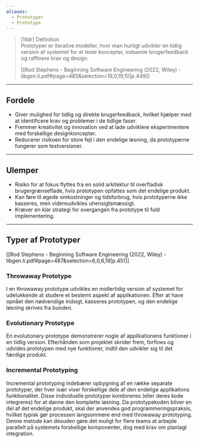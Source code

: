 ```yaml
---
aliases:
  - Prototyper
  - Prototype
---
```


>[!tldr] Definition  
> Prototyper er iterative modeller, hvor man hurtigt udvikler en tidlig version af systemet for at teste koncepter, indsamle brugerfeedback og raffinere krav og design.
>
> [[Rod Stephens - Beginning Software Engineering (2022, Wiley) - libgen.li.pdf#page=485&selection=19,0,19,10|p.449]]

---

## Fordele  
- Giver mulighed for tidlig og direkte brugerfeedback, hvilket hjælper med at identificere krav og problemer i de tidlige faser.  
- Fremmer kreativitet og innovation ved at lade udviklere eksperimentere med forskellige designkoncepter.  
- Reducerer risikoen for store fejl i den endelige løsning, da prototyperne fungerer som testversioner.

---

## Ulemper  
- Risiko for at fokus flyttes fra en solid arkitektur til overfladisk brugergrænseflade, hvis prototypen opfattes som det endelige produkt.  
- Kan føre til øgede omkostninger og tidsforbrug, hvis prototyperne ikke kasseres, men videreudvikles uhensigtsmæssigt.  
- Kræver en klar strategi for overgangen fra prototype til fuld implementering.

---

## Typer af Prototyper 
[[Rod Stephens - Beginning Software Engineering (2022, Wiley) - libgen.li.pdf#page=487&selection=6,0,6,19|p.451]]
### Throwaway Prototype 
I en throwaway prototype udvikles en midlertidig version af systemet for udelukkende at studere et bestemt aspekt af applikationen. Efter at have opnået den nødvendige indsigt, kasseres prototypen, og den endelige løsning skrives fra bunden. 
### Evolutionary Prototype 
En evolutionary prototype demonstrerer nogle af applikationens funktioner i en tidlig version. Efterhånden som projektet skrider frem, forfines og udvides prototypen med nye funktioner, indtil den udvikler sig til det færdige produkt. 
### Incremental Prototyping 
Incremental prototyping indebærer opbygning af en række separate prototyper, der hver især viser forskellige dele af den endelige applikations funktionalitet. Disse individuelle prototyper kombineres (eller deres kode integreres) for at danne den komplette løsning. Da prototypekoden bliver en del af det endelige produkt, skal der anvendes god programmeringspraksis, hvilket typisk gør processen langsommere end med throwaway prototyping. Denne metode kan desuden gøre det muligt for flere teams at arbejde parallelt på systemets forskellige komponenter, dog med krav om planlagt integration.